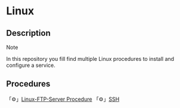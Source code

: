 # Linux
## Description
> [!note]
> In this repository you fill find multiple Linux procedures to install and configure a service.
## Procedures
「⚙️」[Linux-FTP-Server Procedure](https://github.com/exeBIOS/Linux/blob/main/Linux-FTP-Server.md)
「⚙️」[SSH](https://github.com/exeBIOS/Linux/blob/main/SSH-%5B%F0%9F%87%AC%F0%9F%87%A7-%F0%9F%87%AB%F0%9F%87%B7%5D.md)
